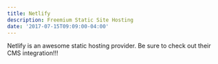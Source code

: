 ```yaml
---
title: Netlify
description: Freemium Static Site Hosting
date: '2017-07-15T09:09:00-04:00'
---
```

Netlify is an awesome static hosting provider.  Be sure to check out their CMS integration!!!
